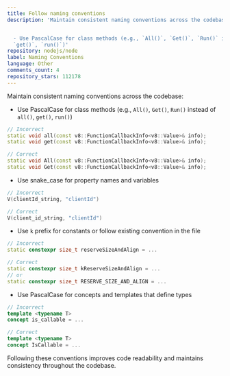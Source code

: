 ```yaml
---
title: Follow naming conventions
description: 'Maintain consistent naming conventions across the codebase:


  - Use PascalCase for class methods (e.g., `All()`, `Get()`, `Run()` instead of `all()`,
  `get()`, `run()`)'
repository: nodejs/node
label: Naming Conventions
language: Other
comments_count: 4
repository_stars: 112178
---
```


Maintain consistent naming conventions across the codebase:

- Use PascalCase for class methods (e.g., `All()`, `Get()`, `Run()` instead of `all()`, `get()`, `run()`)
```cpp
// Incorrect
static void all(const v8::FunctionCallbackInfo<v8::Value>& info);
static void get(const v8::FunctionCallbackInfo<v8::Value>& info);

// Correct
static void All(const v8::FunctionCallbackInfo<v8::Value>& info);
static void Get(const v8::FunctionCallbackInfo<v8::Value>& info);
```

- Use snake_case for property names and variables
```cpp
// Incorrect
V(clientId_string, "clientId")

// Correct
V(client_id_string, "clientId")
```

- Use `k` prefix for constants or follow existing convention in the file
```cpp
// Incorrect
static constexpr size_t reserveSizeAndAlign = ...

// Correct
static constexpr size_t kReserveSizeAndAlign = ...
// or
static constexpr size_t RESERVE_SIZE_AND_ALIGN = ...
```

- Use PascalCase for concepts and templates that define types
```cpp
// Incorrect
template <typename T>
concept is_callable = ...

// Correct
template <typename T>
concept IsCallable = ...
```

Following these conventions improves code readability and maintains consistency throughout the codebase.